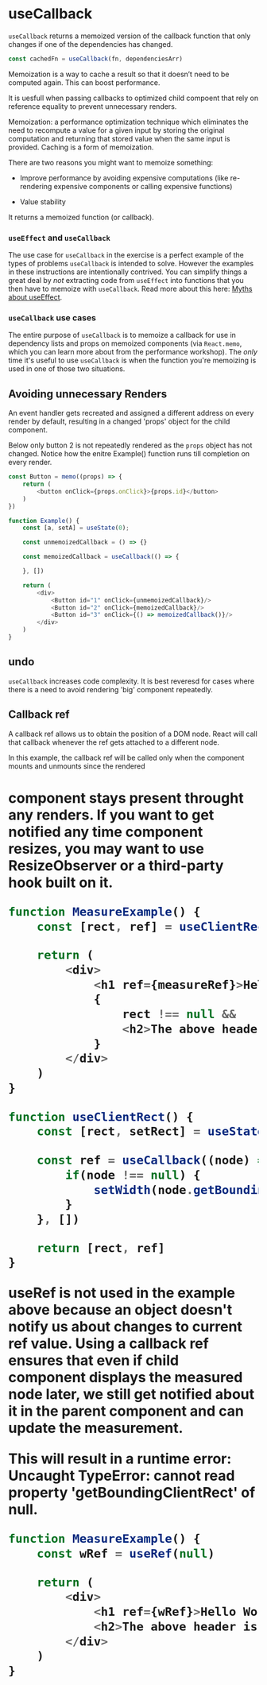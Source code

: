 # useCallback

`useCallback` returns a memoized version of the callback function that only changes if one of the dependencies has changed.

```js
const cachedFn = useCallback(fn, dependenciesArr)
```

Memoization is a way to cache a result so that it doesn’t need to be computed again. This can boost performance.

It is uesfull when passing callbacks to optimized child compoent that rely on reference equality to prevent unnecessary renders.

Memoization: a performance optimization technique which eliminates the need to recompute a value for a given input by storing the original computation and returning that stored value when the same input is provided. Caching is a form of memoization. 

There are two reasons you might want to memoize something:

- Improve performance by avoiding expensive computations (like re-rendering expensive components or calling expensive functions)
  
- Value stability

It returns a memoized function (or callback).

### `useEffect` and `useCallback`

The use case for `useCallback` in the exercise is a perfect example of the types
of problems `useCallback` is intended to solve. However the examples in these
instructions are intentionally contrived. You can simplify things a great deal
by _not_ extracting code from `useEffect` into functions that you then have to
memoize with `useCallback`. Read more about this here:
[Myths about useEffect](https://epicreact.dev/myths-about-useeffect).

### `useCallback` use cases

The entire purpose of `useCallback` is to memoize a callback for use in
dependency lists and props on memoized components (via `React.memo`, which you
can learn more about from the performance workshop). The _only_ time it's useful
to use `useCallback` is when the function you're memoizing is used in one of
those two situations.


## Avoiding unnecessary Renders

An event handler gets recreated and assigned a different address on every render by default, resulting in a changed 'props' object for the child component.

Below only button 2 is not repeatedly rendered as the `props` object has not changed. Notice how the enitre Example() function runs till completion on every render.

```js
const Button = memo((props) => {
    return (
        <button onClick={props.onClick}>{props.id}</button>
    )
})

function Example() {
    const [a, setA] = useState(0);

    const unmemoizedCallback = () => {}

    const memoizedCallback = useCallback(() => {

    }, [])

    return (
        <div> 
            <Button id="1" onClick={unmemoizedCallback}/>
            <Button id="2" onClick={memoizedCallback}/>
            <Button id="3" onClick={() => memoizedCallback()}/>
        </div> 
    )
}
```

## undo

`useCallback` increases code complexity. It is best reveresd for cases where there is a need to avoid rendering 'big' component repeatedly.

## Callback ref

A callback ref allows us to obtain the position of a DOM node. React will call that callback whenever the ref gets attached to a different node.

In this example, the callback ref will be called only when the component mounts and unmounts since the rendered <h1> component stays present throught any renders. If you want to get notified any time component resizes, you may want to use ResizeObserver or a third-party hook built on it.

```js
function MeasureExample() {
    const [rect, ref] = useClientRect();

    return (
        <div>
            <h1 ref={measureRef}>Hello World</h1>
            {
                rect !== null &&
                <h2>The above header is {Math.round(width)} px wide</h2>
            }
        </div>
    )
}

function useClientRect() {
    const [rect, setRect] = useState(0);

    const ref = useCallback((node) => {
        if(node !== null) {
            setWidth(node.getBoundingClientRect().width)
        }
    }, [])

    return [rect, ref]
}
```

useRef is not used in the example above because an object doesn't notify us about changes to current ref value. Using a callback ref ensures that even if child component displays the measured node later, we still get notified about it in the parent component and can update the measurement.

This will result in a runtime error: Uncaught TypeError: cannot read property 'getBoundingClientRect' of null.

```js
function MeasureExample() {
    const wRef = useRef(null)

    return (
        <div>
            <h1 ref={wRef}>Hello World</h1>
            <h2>The above header is {Math.round(wRef.current.getBoundingClientRect().width)} px wide</h2>
        </div>
    )
}
```